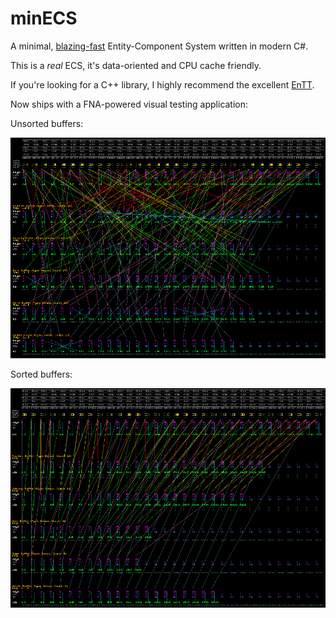 # minECS

A minimal, [blazing-fast](https://github.com/Alan-FGR/minECS/issues/1) Entity-Component System written in modern C#.

This is a *real* ECS, it's data-oriented and CPU cache friendly.

If you're looking for a C++ library, I highly recommend the excellent [EnTT](https://github.com/skypjack/entt).

Now ships with a FNA-powered visual testing application:

Unsorted buffers:

![](ss1.PNG)

Sorted buffers:

![](ss2.PNG)